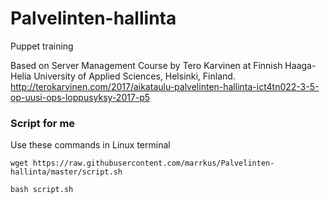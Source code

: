 # Palvelinten-hallinta
Puppet training

Based on Server Management Course by Tero Karvinen at Finnish Haaga-Helia University of Applied Sciences, Helsinki, Finland.  http://terokarvinen.com/2017/aikataulu-palvelinten-hallinta-ict4tn022-3-5-op-uusi-ops-loppusyksy-2017-p5

### Script for me
Use these commands in Linux terminal

```wget https://raw.githubusercontent.com/marrkus/Palvelinten-hallinta/master/script.sh```

```bash script.sh```
